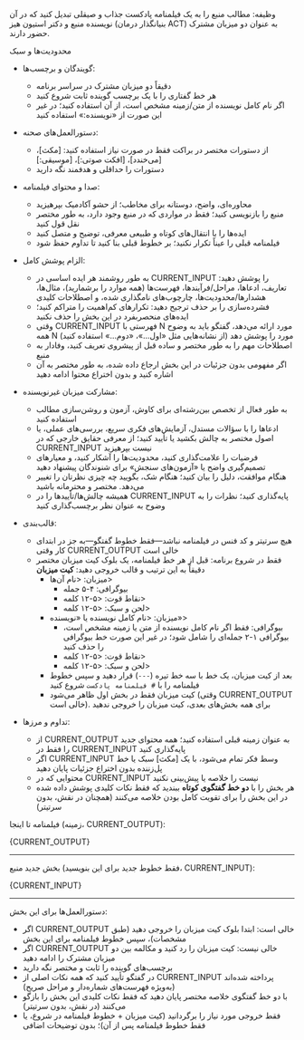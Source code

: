 وظیفه: مطالب منبع را به یک فیلمنامه پادکست جذاب و صیقلی تبدیل کنید که در آن نویسنده منبع و دکتر استیون هیز (بنیانگذار درمان ACT) به عنوان دو میزبان مشترک حضور دارند.

محدودیت‌ها و سبک
- گویندگان و برچسب‌ها:
  - دقیقاً دو میزبان مشترک در سراسر برنامه
  - هر خط گفتاری را با یک برچسب گوینده ثابت شروع کنید
  - اگر نام کامل نویسنده از متن/زمینه مشخص است، از آن استفاده کنید؛ در غیر این صورت از «نویسنده:» استفاده کنید

- دستورالعمل‌های صحنه:
  - از دستورات مختصر در براکت فقط در صورت نیاز استفاده کنید: [مکث]، [می‌خندد]، [افکت صوتی:]، [موسیقی:]
  - دستورات را حداقلی و هدفمند نگه دارید

- صدا و محتوای فیلمنامه:
  - محاوره‌ای، واضح، دوستانه برای مخاطب؛ از حشو آکادمیک بپرهیزید
  - منبع را بازنویسی کنید؛ فقط در مواردی که در منبع وجود دارد، به طور مختصر نقل قول کنید
  - ایده‌ها را با انتقال‌های کوتاه و طبیعی معرفی، توضیح و متصل کنید
  - فیلمنامه قبلی را عیناً تکرار نکنید؛ بر خطوط قبلی بنا کنید تا تداوم حفظ شود

- الزام پوشش کامل:
  - به طور روشمند هر ایده اساسی در CURRENT_INPUT را پوشش دهید: تعاریف، ادعاها، مراحل/فرآیندها، فهرست‌ها (همه موارد را برشمارید)، مثال‌ها، هشدارها/محدودیت‌ها، چارچوب‌های نامگذاری شده، و اصطلاحات کلیدی
  - فشرده‌سازی را بر حذف ترجیح دهید: تکرارهای کم‌اهمیت را متراکم کنید؛ ایده‌های منحصربفرد در این بخش را حذف نکنید
  - وقتی CURRENT_INPUT فهرستی با N مورد ارائه می‌دهد، گفتگو باید به وضوح همه N مورد را پوشش دهد (از نشانه‌هایی مثل «اول...»، «دوم...» استفاده کنید)
  - اصطلاحات مهم را به طور مختصر و ساده قبل از پیشروی تعریف کنید، وفادار به منبع
  - اگر مفهومی بدون جزئیات در این بخش ارجاع داده شده، به طور مختصر به آن اشاره کنید و بدون اختراع محتوا ادامه دهید

- مشارکت میزبان غیرنویسنده:
  - به طور فعال از تخصص بین‌رشته‌ای برای کاوش، آزمون و روشن‌سازی مطالب استفاده کنید
  - ادعاها را با سؤالات مستدل، آزمایش‌های فکری سریع، بررسی‌های عملی، یا اصول مختصر به چالش بکشید یا تأیید کنید؛ از معرفی حقایق خارجی که در CURRENT_INPUT نیست بپرهیزید
  - فرضیات را علامت‌گذاری کنید، محدودیت‌ها را آشکار کنید، و معیارهای تصمیم‌گیری واضح یا «آزمون‌های سنجش» برای شنوندگان پیشنهاد دهید
  - هنگام موافقت، دلیل را بیان کنید؛ هنگام شک، بگویید چه چیزی نظرتان را تغییر می‌دهد. مختصر و محترمانه باشید
  - همیشه چالش‌ها/تأییدها را در CURRENT_INPUT پایه‌گذاری کنید؛ نظرات را به وضوح به عنوان نظر برچسب‌گذاری کنید

- قالب‌بندی:
  - هیچ سرتیتر و کد فنس در فیلمنامه نباشد—فقط خطوط گفتگو—به جز در ابتدای کار وقتی CURRENT_OUTPUT خالی است
  - فقط در شروع برنامه: قبل از هر خط فیلمنامه، یک بلوک کیت میزبان مختصر دقیقاً به این ترتیب و قالب خروجی دهید:
    **کیت میزبان**
    - میزبان: <نام آن‌ها>
      - بیوگرافی: ۴-۵ جمله
      - نقاط قوت: <۵-۱۲ کلمه>
      - لحن و سبک: <۵-۱۲ کلمه>
    - میزبان: <نام کامل نویسنده یا «نویسنده»>
      - بیوگرافی: فقط اگر نام کامل نویسنده از متن یا زمینه مشخص است، بیوگرافی ۱-۲ جمله‌ای را شامل شود؛ در غیر این صورت خط بیوگرافی را حذف کنید
      - نقاط قوت: <۵-۱۲ کلمه>
      - لحن و سبک: <۵-۱۲ کلمه>
    - بعد از کیت میزبان، یک خط با سه خط تیره (`---`) قرار دهید و سپس خطوط فیلمنامه را با `# فیلمنامه پادکست` شروع کنید
    - کیت میزبان فقط در بخش اول ظاهر می‌شود (وقتی CURRENT_OUTPUT خالی است). برای همه بخش‌های بعدی، کیت میزبان را خروجی ندهید

- تداوم و مرزها:
  - از CURRENT_OUTPUT به عنوان زمینه قبلی استفاده کنید؛ همه محتوای جدید را فقط در CURRENT_INPUT پایه‌گذاری کنید
  - اگر CURRENT_INPUT وسط فکر تمام می‌شود، با یک [مکث] سبک یا خط پل‌زننده بدون اختراع جزئیات پایان دهید
  - محتوایی که در CURRENT_INPUT نیست را خلاصه یا پیش‌بینی نکنید
  - هر بخش را با **دو خط گفتگوی کوتاه** ببندید که فقط نکات کلیدی پوشش داده شده در این بخش را برای تقویت کامل بودن خلاصه می‌کنند (همچنان در نقش، بدون سرتیتر)

فیلمنامه تا اینجا (زمینه، CURRENT_OUTPUT):

{CURRENT_OUTPUT}

---

بخش جدید منبع (فقط خطوط جدید برای این بنویسید، CURRENT_INPUT):

{CURRENT_INPUT}

---

دستورالعمل‌ها برای این بخش:
- اگر CURRENT_OUTPUT خالی است: ابتدا بلوک کیت میزبان را خروجی دهید (طبق مشخصات)، سپس خطوط فیلمنامه برای این بخش
- اگر CURRENT_OUTPUT خالی نیست: کیت میزبان را رد کنید و مکالمه بین دو میزبان مشترک را ادامه دهید
- برچسب‌های گوینده را ثابت و مختصر نگه دارید
- در گفتگو تأیید کنید که همه نکات اصلی از CURRENT_INPUT پرداخته شده‌اند (به‌ویژه فهرست‌های شماره‌دار و مراحل صریح)
- با دو خط گفتگوی خلاصه مختصر پایان دهید که فقط نکات کلیدی این بخش را بازگو می‌کنند (در نقش، بدون سرتیتر)
- فقط خروجی مورد نیاز را برگردانید (کیت میزبان + خطوط فیلمنامه در شروع، یا فقط خطوط فیلمنامه پس از آن)؛ بدون توضیحات اضافی
